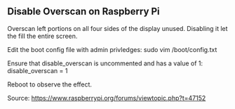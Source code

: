 
## Disable Overscan on Raspberry Pi

Overscan left portions on all four sides of the display unused. Disabling it let the fill the entire screen.


Edit the boot config file with admin privledges: 
	sudo vim /boot/config.txt

Ensure that disable_overscan is uncommented and has a value of 1:
	disable_overscan = 1
	
Reboot to observe the effect.


Source: https://www.raspberrypi.org/forums/viewtopic.php?t=47152

